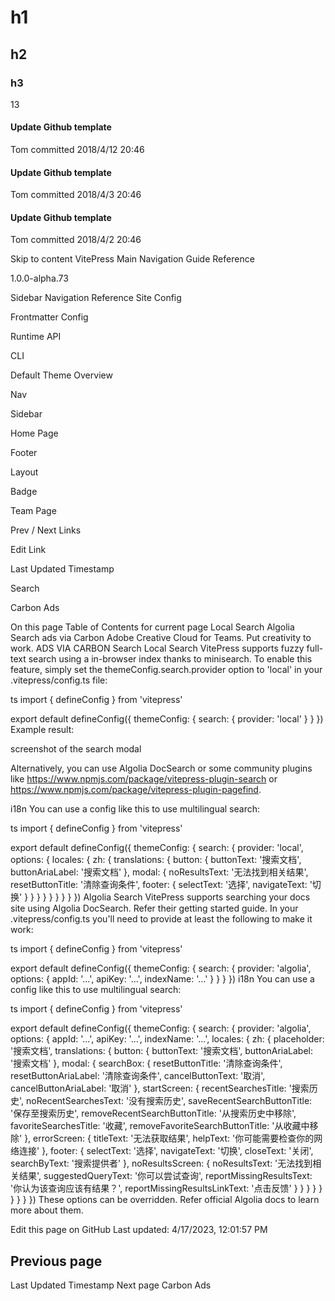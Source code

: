 # h1

## h2

### h3

13

<el-timeline>
  <el-timeline-item timestamp="2018/4/12" placement="top">
    <el-card>
      <h4>Update Github template</h4>
      <p>Tom committed 2018/4/12 20:46</p>
    </el-card>
  </el-timeline-item>
  <el-timeline-item timestamp="2018/4/3" placement="top">
    <el-card>
      <h4>Update Github template</h4>
      <p>Tom committed 2018/4/3 20:46</p>
    </el-card>
  </el-timeline-item>
  <el-timeline-item timestamp="2018/4/2" placement="top">
    <el-card>
      <h4>Update Github template</h4>
      <p>Tom committed 2018/4/2 20:46</p>
    </el-card>
  </el-timeline-item>
</el-timeline>


Skip to content
VitePress
Main Navigation
Guide
Reference

1.0.0-alpha.73

Sidebar Navigation
Reference
Site Config

Frontmatter Config

Runtime API

CLI

Default Theme
Overview

Nav

Sidebar

Home Page

Footer

Layout

Badge

Team Page

Prev / Next Links

Edit Link

Last Updated Timestamp

Search

Carbon Ads

On this page
Table of Contents for current page
Local Search
Algolia Search
ads via Carbon
Adobe Creative Cloud for Teams. Put creativity to work.
ADS VIA CARBON
Search
Local Search
VitePress supports fuzzy full-text search using a in-browser index thanks to minisearch. To enable this feature, simply set the themeConfig.search.provider option to 'local' in your .vitepress/config.ts file:

ts
import { defineConfig } from 'vitepress'

export default defineConfig({
  themeConfig: {
    search: {
      provider: 'local'
    }
  }
})
Example result:

screenshot of the search modal

Alternatively, you can use Algolia DocSearch or some community plugins like https://www.npmjs.com/package/vitepress-plugin-search or https://www.npmjs.com/package/vitepress-plugin-pagefind.

i18n
You can use a config like this to use multilingual search:

ts
import { defineConfig } from 'vitepress'

export default defineConfig({
  themeConfig: {
    search: {
      provider: 'local',
      options: {
        locales: {
          zh: {
            translations: {
              button: {
                buttonText: '搜索文档',
                buttonAriaLabel: '搜索文档'
              },
              modal: {
                noResultsText: '无法找到相关结果',
                resetButtonTitle: '清除查询条件',
                footer: {
                  selectText: '选择',
                  navigateText: '切换'
                }
              }
            }
          }
        }
      }
    }
  }
})
Algolia Search
VitePress supports searching your docs site using Algolia DocSearch. Refer their getting started guide. In your .vitepress/config.ts you'll need to provide at least the following to make it work:

ts
import { defineConfig } from 'vitepress'

export default defineConfig({
  themeConfig: {
    search: {
      provider: 'algolia',
      options: {
        appId: '...',
        apiKey: '...',
        indexName: '...'
      }
    }
  }
})
i18n
You can use a config like this to use multilingual search:

ts
import { defineConfig } from 'vitepress'

export default defineConfig({
  themeConfig: {
    search: {
      provider: 'algolia',
      options: {
        appId: '...',
        apiKey: '...',
        indexName: '...',
        locales: {
          zh: {
            placeholder: '搜索文档',
            translations: {
              button: {
                buttonText: '搜索文档',
                buttonAriaLabel: '搜索文档'
              },
              modal: {
                searchBox: {
                  resetButtonTitle: '清除查询条件',
                  resetButtonAriaLabel: '清除查询条件',
                  cancelButtonText: '取消',
                  cancelButtonAriaLabel: '取消'
                },
                startScreen: {
                  recentSearchesTitle: '搜索历史',
                  noRecentSearchesText: '没有搜索历史',
                  saveRecentSearchButtonTitle: '保存至搜索历史',
                  removeRecentSearchButtonTitle: '从搜索历史中移除',
                  favoriteSearchesTitle: '收藏',
                  removeFavoriteSearchButtonTitle: '从收藏中移除'
                },
                errorScreen: {
                  titleText: '无法获取结果',
                  helpText: '你可能需要检查你的网络连接'
                },
                footer: {
                  selectText: '选择',
                  navigateText: '切换',
                  closeText: '关闭',
                  searchByText: '搜索提供者'
                },
                noResultsScreen: {
                  noResultsText: '无法找到相关结果',
                  suggestedQueryText: '你可以尝试查询',
                  reportMissingResultsText: '你认为该查询应该有结果？',
                  reportMissingResultsLinkText: '点击反馈'
                }
              }
            }
          }
        }
      }
    }
  }
})
These options can be overridden. Refer official Algolia docs to learn more about them.

Edit this page on GitHub
Last updated: 4/17/2023, 12:01:57 PM

## Previous page
Last Updated Timestamp
Next page
Carbon Ads